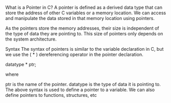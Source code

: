 What is a Pointer in C?
A pointer is defined as a derived data type that can store the address of other C variables or a memory location. We can access and manipulate the data stored in that memory location using pointers.

As the pointers store the memory addresses, their size is independent of the type of data they are pointing to. This size of pointers only depends on the system architecture.

Syntax
The syntax of pointers is similar to the variable declaration in C, but we use the ( * ) dereferencing operator in the pointer declaration.

datatype * ptr;

where

ptr is the name of the pointer.
datatype is the type of data it is pointing to.
The above syntax is used to define a pointer to a variable. We can also define pointers to functions, structures, etc
